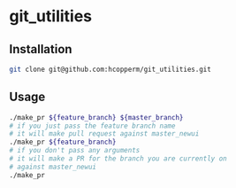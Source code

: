 git_utilities
=============

Installation
------------

```sh
git clone git@github.com:hcopperm/git_utilities.git
```

Usage
-----

```sh
./make_pr ${feature_branch} ${master_branch}
# if you just pass the feature branch name
# it will make pull request against master_newui
./make_pr ${feature_branch}
# if you don't pass any arguments
# it will make a PR for the branch you are currently on
# against master_newui
./make_pr

```

